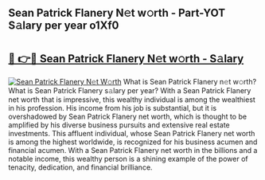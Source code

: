 ## Sean Patrick Flanery N𝚎t w𝚘rth - Part-YOT S𝚊lary per year o1Xf0

# <h2><a href="http://gc3wq49.nevu.top/?p=Sean+Patrick+Flanery">🔗 👉🔴 Sean Patrick Flanery N𝚎t w𝚘rth - S𝚊lary</a></h2>

[![Sean Patrick Flanery N𝚎t W𝚘rth](https://i.imgur.com/Oavwk0R.jpeg)](http://gc3wq49.nevu.top/?p=Sean+Patrick+Flanery)
What is Sean Patrick Flanery n𝚎t w𝚘rth? What is Sean Patrick Flanery s𝚊lary per year?
With a Sean Patrick Flanery net worth that is impressive, this wealthy individual is among the wealthiest in his profession. His income from his job is substantial, but it is overshadowed by Sean Patrick Flanery net worth, which is thought to be amplified by his diverse business pursuits and extensive real estate investments. This affluent individual, whose Sean Patrick Flanery net worth is among the highest worldwide, is recognized for his business acumen and financial acumen. With a Sean Patrick Flanery net worth in the billions and a notable income, this wealthy person is a shining example of the power of tenacity, dedication, and financial brilliance.
